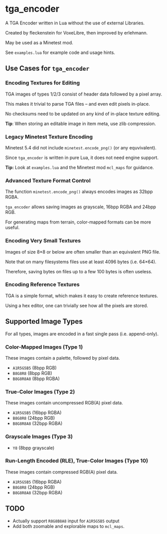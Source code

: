 # tga_encoder
A TGA Encoder written in Lua without the use of external Libraries.

Created by fleckenstein for VoxeLibre, then improved by erlehmann.

May be used as a Minetest mod.

See `examples.lua` for example code and usage hints.

## Use Cases for `tga_encoder`

### Encoding Textures for Editing

TGA images of types 1/2/3 consist of header data followed by a pixel array.

This makes it trivial to parse TGA files – and even edit pixels in-place.

No checksums need to be updated on any kind of in-place texture editing.

**Tip**: When storing an editable image in item meta, use zlib compression.

### Legacy Minetest Texture Encoding

Minetest 5.4 did not include `minetest.encode_png()` (or any equvivalent).

Since `tga_encoder` is written in pure Lua, it does not need engine support.

**Tip:** Look at `examples.lua` and the Minetest mod `mcl_maps` for guidance.

### Advanced Texture Format Control

The function `minetest.encode_png()` always encodes images as 32bpp RGBA.

`tga_encoder` allows saving images as grayscale, 16bpp RGBA and 24bpp RGB.

For generating maps from terrain, color-mapped formats can be more useful.

### Encoding Very Small Textures

Images of size 8×8 or below are often smaller than an equivalent PNG file.

Note that on many filesystems files use at least 4096 bytes (i.e. 64×64).

Therefore, saving bytes on files up to a few 100 bytes is often useless.

### Encoding Reference Textures

TGA is a simple format, which makes it easy to create reference textures.

Using a hex editor, one can trivially see how all the pixels are stored.

## Supported Image Types

For all types, images are encoded in a fast single pass (i.e. append-only).

### Color-Mapped Images (Type 1)

These images contain a palette, followed by pixel data.

* `A1R5G5B5` (8bpp RGB)
* `B8G8R8` (8bpp RGB)
* `B8G8R8A8` (8bpp RGBA)

### True-Color Images (Type 2)

These images contain uncompressed RGB(A) pixel data.

* `A1R5G5B5` (16bpp RGBA)
* `B8G8R8` (24bpp RGB)
* `B8G8R8A8` (32bpp RGBA)

### Grayscale Images (Type 3)

* `Y8` (8bpp grayscale)

### Run-Length Encoded (RLE), True-Color Images (Type 10)

These images contain compressed RGB(A) pixel data.

* `A1R5G5B5` (16bpp RGBA)
* `B8G8R8` (24bpp RGB)
* `B8G8R8A8` (32bpp RGBA)

## TODO

* Actually support `R8G8B8A8` input for `A1R5G5B5` output
* Add both zoomable and explorable maps to `mcl_maps`.
